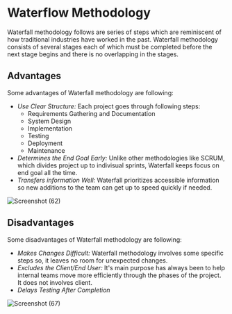 # Waterflow Methodology
Waterfall methodology follows are series of steps which are reminiscent of how traditional industries have worked in the past. Waterfall methodology consists of several stages each of which must be completed before the next stage begins and there is no overlapping in the stages.

## Advantages
Some advantages of Waterfall methodology are following:
+ *Use Clear Structure:* Each project goes through following steps:
    + Requirements Gathering and Documentation
    + System Design
    + Implementation
    + Testing
    + Deployment
    + Maintenance
+ *Determines the End Goal Early:* Unlike other methodologies like SCRUM, which divides project up to indivisual sprints, Waterfall keeps focus on end goal all the time.   
+ *Transfers information Well:* Waterfall prioritizes accessible information so new additions to the team can get up to speed quickly if needed.
   
![Screenshot (62)](https://user-images.githubusercontent.com/46266421/66420887-a9e4a180-e9bb-11e9-94d6-85f7e860679a.png)
## Disadvantages
 Some disadvantages of  Waterfall methodology are following:
+ *Makes Changes Difficult:* Waterfall methodology involves some specific steps so, it leaves no room for unexpected changes.
+ *Excludes the Client/End User:* It's main purpose has always been to help internal teams move more efficiently through the phases of the project. It does not involves client.
+ *Delays Testing After Completion*
 
![Screenshot (67)](https://user-images.githubusercontent.com/46266421/66422101-eb764c00-e9bd-11e9-8367-7628346e2d12.png)
